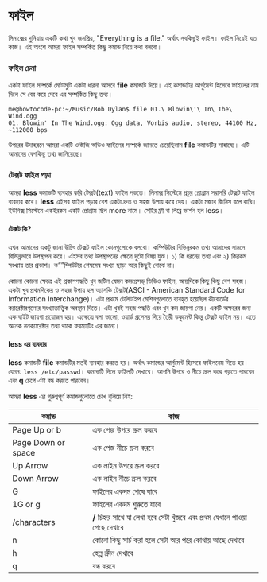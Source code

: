 # ফাইল #

লিনাক্সের দুনিয়ায় একটি কথা খুব জনপ্রিয়, "Everything is a file." অর্থাৎ সবকিছুই ফাইল। ফাইল নিয়েই যত কাজ। এই অংশে আমরা ফাইল সম্পর্কিত কিছু কমান্ড নিয়ে কথা বলবো।

### ফাইল চেনা ###
এক‌টা ফাইল সম্পর্কে মোটামুটি একটা ধারনা আসবে **file** কমান্ডটি দিয়ে। এই কমান্ডটির আর্গুমেন্ট হিসেবে ফাইলের নাম দিলে সে বের করে দেবে এর সম্পর্কিত কিছু তথ্য।

```
me@howtocode-pc:~/Music/Bob Dylan$ file 01.\ Blowin\'\ In\ The\ Wind.ogg 
01. Blowin' In The Wind.ogg: Ogg data, Vorbis audio, stereo, 44100 Hz, ~112000 bps
```

উপরের উদাহরনে আমরা একটি ওজিজি অডিও ফাইলের সম্পর্কে জানতে চেয়েছিলাম **file** কমান্ডটির সাহায্যে। এটি আমাদের বেশকিছু তথ্য জানিয়েছে।

### টেক্সট ফাইল পড়া ###

আমরা **less** কমান্ডটি ব্যবহার করি টেক্সট(text) ফাইল পড়তে। লিনাক্স সিস্টেমে প্রচুর প্রোগ্রাম সরাসরি টেক্সট ফাইল ব্যবহার করে। **less** এইসব ফাইল পড়ার বেশ একটা দ্রুত ও সহজ উপায় করে দেয়। একটা মজার জিনিস বলে রাখি। ইউনিক্স সিস্টেমে একইরকম একটি প্রোগ্রাম ছিল more নামে। সেটির ফ্রী বা লিব্রে ভার্শন হল less।

#### টেক্সট কি? ####

এখন আমাদের একটু জানা উচিৎ টেক্সট ফাইল কোনগুলোকে বলবো। কম্পিউটার বিভিন্নরকম তথ্য আমাদের সামনে  বিভিন্নভাবে উপস্থাপন করে। এইসব তথ্য উপস্থাপনের ক্ষেত্রে দুটো বিষয় যুক্ত। ১) কি ধরনের তথ্য এবং ২) কিরকম সংখ্যায় তার প্রকাশ। ক“”ম্পিউটার শেষমেষ সংখ্যা ছাড়া আর কিছুই বোঝে না।

কোনো কোনো ক্ষেত্রে এই প্রকাশপদ্ধতি খুব জটিল যেমন কমপ্রেসড্ ভিডিও ফাইল, অন্যদিকে কিছু কিছু বেশ সহজ। একটা খুব প্রথমদিকের ও সহজ উপায় হল অ্যাসকি টেক্সট(ASCI - American Standard Code for Information Interchange)। এটা প্রথমে টেলিটাইপ মেশিনগুলোতে ব্যবহৃত হয়েছিল কীবোর্ডের ক্যারেক্টারগুলোর সংখ্যাতাত্ত্বিক অবস্থান দিতে। এটা খুবই সহজ পদ্ধতি এবং খুব কম জায়গা নেয়। একটি অক্ষরের জন্য এক বাইট জায়গা প্রয়োজন হয়। এক্ষেত্রে বলা ভালো, ওয়ার্ড প্রসেসর দিয়ে তৈরী ডকুমেন্ট কিন্তু টেক্সট ফাইল নয়। এতে অনেক ননক্যারেক্টার তথ্য থাকে ফরম্যাটিং এর জন্যে।

#### less এর ব্যবহার ####

**less** কমান্ডটি **file** কমান্ডটির মতই ব্যবহার করতে হয়। অর্থাৎ কমান্ডের আর্গুমেন্ট হিসেবে ফাইলনেম দিতে হয়। যেমন: `less /etc/passwd`। কমান্ডটি দিলে ফাইলটি দেখাবে। আপনি উপরে ও নীচে স্ক্রল করে পড়তে পারবেন এবং **q** চেপে এটা বন্ধ করতে পারবেন।

আমরা **less** এর গুরুগ্বপূর্ণ কমান্ডগুলোতে চোখ বুলিয়ে নিই:

| কমান্ড | কাজ |
| ---- | --- |
| Page Up or b | এক পেজ উপরে স্ক্রল করবে |
| Page Down or space | এক পেজ নীচে স্ক্রল করবে |
| Up Arrow | এক লাইন উপরে স্ক্রল করবে |
| Down Arrow | এক লাইন নীচে স্ক্রল করবে |
| G | ফাইলের একদম শেষে যাবে |
| 1G or g | ফাইলের একদম শুরুতে যাবে |
| /characters | **/** চিহ্নর সাথে যা লেখা হবে সেটা খুঁজবে এবং প্রথম যেখানে পাওয়া গেছে দেখাবে |
| n | কোনো কিছু সার্চ করা হলে সেটা আর পরে কোথায় আছে দেখাবে |
| h | হেল্প স্ক্রীন দেখাবে |
| q | বন্ধ করবে |
